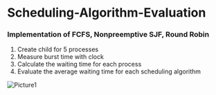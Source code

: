 # Scheduling-Algorithm-Evaluation

### Implementation of FCFS, Nonpreemptive SJF, Round Robin
1. Create child for 5 processes
2. Measure burst time with clock
3. Calculate the waiting time for each process
4. Evaluate the average waiting time for each scheduling algorithm

![Picture1](https://user-images.githubusercontent.com/63735383/205456189-4ed1139e-e221-41d1-9470-a759d34ed329.png)
